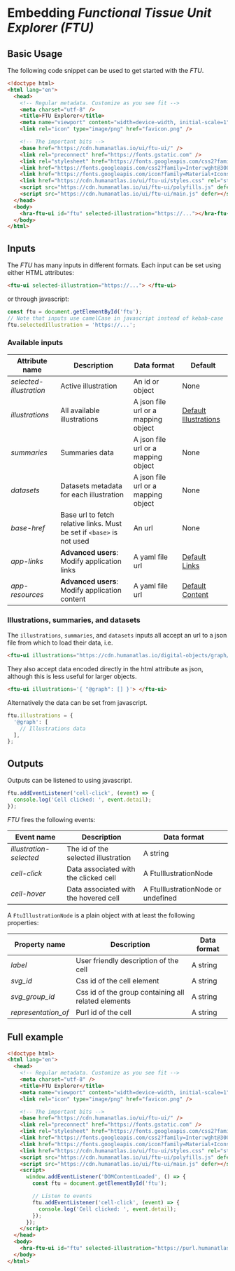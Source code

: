 # Embedding _Functional Tissue Unit Explorer (FTU)_

## Basic Usage

The following code snippet can be used to get started with the _FTU_.

```html
<!doctype html>
<html lang="en">
  <head>
    <!-- Regular metadata. Customize as you see fit -->
    <meta charset="utf-8" />
    <title>FTU Explorer</title>
    <meta name="viewport" content="width=device-width, initial-scale=1" />
    <link rel="icon" type="image/png" href="favicon.png" />

    <!-- The important bits -->
    <base href="https://cdn.humanatlas.io/ui/ftu-ui/" />
    <link rel="preconnect" href="https://fonts.gstatic.com" />
    <link rel="stylesheet" href="https://fonts.googleapis.com/css2?family=Material+Symbols+Outlined:opsz,wght,FILL,GRAD@20..48,100..700,0..1,-50..200" />
    <link href="https://fonts.googleapis.com/css2?family=Inter:wght@300;400;500&display=swap" rel="stylesheet" />
    <link href="https://fonts.googleapis.com/icon?family=Material+Icons" rel="stylesheet" />
    <link href="https://cdn.humanatlas.io/ui/ftu-ui/styles.css" rel="stylesheet" />
    <script src="https://cdn.humanatlas.io/ui/ftu-ui/polyfills.js" defer></script>
    <script src="https://cdn.humanatlas.io/ui/ftu-ui/main.js" defer></script>
  </head>
  <body>
    <hra-ftu-ui id="ftu" selected-illustration="https://..."></hra-ftu-ui>
  </body>
</html>
```

## Inputs

The _FTU_ has many inputs in different formats. Each input can be set using either HTML attributes:

```html
<ftu-ui selected-illustration="https://..."> </ftu-ui>
```

or through javascript:

```js
const ftu = document.getElementById('ftu');
// Note that inputs use camelCase in javascript instead of kebab-case
ftu.selectedIllustration = 'https://...';
```

### Available inputs

| Attribute name          | Description                                                           | Data format                         | Default                                                                                                                                 |
| ----------------------- | --------------------------------------------------------------------- | ----------------------------------- | --------------------------------------------------------------------------------------------------------------------------------------- |
| _selected-illustration_ | Active illustration                                                   | An id or object                     | None                                                                                                                                    |
| _illustrations_         | All available illustrations                                           | A json file url or a mapping object | [Default Illustrations](https://cdn.humanatlas.io/digital-objects/graph/2d-ftu-illustrations/latest/assets/2d-ftu-illustrations.jsonld) |
| _summaries_             | Summaries data                                                        | A json file url or a mapping object | None                                                                                                                                    |
| _datasets_              | Datasets metadata for each illustration                               | A json file url or a mapping object | None                                                                                                                                    |
| _base-href_             | Base url to fetch relative links. Must be set if `<base>` is not used | An url                              | None                                                                                                                                    |
| _app-links_             | **Advanced users**: Modify application links                          | A yaml file url                     | [Default Links](./src/assets/links.yml)                                                                                                 |
| _app-resources_         | **Advanced users**: Modify application content                        | A yaml file url                     | [Default Content](./src/assets/resources.yml)                                                                                           |

### Illustrations, summaries, and datasets

The `illustrations`, `summaries`, and `datasets` inputs all accept an url to a json file from which to load their data, i.e.

```html
<ftu-ui illustrations="https://cdn.humanatlas.io/digital-objects/graph/2d-ftu-illustrations/latest/assets/2d-ftu-illustrations.jsonld"> </ftu-ui>
```

They also accept data encoded directly in the html attribute as json, although this is less useful for larger objects.

```html
<ftu-ui illustrations='{ "@graph": [] }'> </ftu-ui>
```

Alternatively the data can be set from javascript.

```js
ftu.illustrations = {
  '@graph': [
    // Illustrations data
  ],
};
```

## Outputs

Outputs can be listened to using javascript.

```js
ftu.addEventListener('cell-click', (event) => {
  console.log('Cell clicked: ', event.detail);
});
```

_FTU_ fires the following events:

| Event name              | Description                           | Data format                        |
| ----------------------- | ------------------------------------- | ---------------------------------- |
| _illustration-selected_ | The id of the selected illustration   | A string                           |
| _cell-click_            | Data associated with the clicked cell | A FtuIllustrationNode              |
| _cell-hover_            | Data associated with the hovered cell | A FtuIllustrationNode or undefined |

A `FtuIllustrationNode` is a plain object with at least the following properties:

| Property name       | Description                                         | Data format |
| ------------------- | --------------------------------------------------- | ----------- |
| _label_             | User friendly description of the cell               | A string    |
| _svg_id_            | Css id of the cell element                          | A string    |
| _svg_group_id_      | Css id of the group containing all related elements | A string    |
| _representation_of_ | Purl id of the cell                                 | A string    |

## Full example

```html
<!doctype html>
<html lang="en">
  <head>
    <!-- Regular metadata. Customize as you see fit -->
    <meta charset="utf-8" />
    <title>FTU Explorer</title>
    <meta name="viewport" content="width=device-width, initial-scale=1" />
    <link rel="icon" type="image/png" href="favicon.png" />

    <!-- The important bits -->
    <base href="https://cdn.humanatlas.io/ui/ftu-ui/" />
    <link rel="preconnect" href="https://fonts.gstatic.com" />
    <link rel="stylesheet" href="https://fonts.googleapis.com/css2?family=Material+Symbols+Outlined:opsz,wght,FILL,GRAD@20..48,100..700,0..1,-50..200" />
    <link href="https://fonts.googleapis.com/css2?family=Inter:wght@300;400;500&display=swap" rel="stylesheet" />
    <link href="https://fonts.googleapis.com/icon?family=Material+Icons" rel="stylesheet" />
    <link href="https://cdn.humanatlas.io/ui/ftu-ui/styles.css" rel="stylesheet" />
    <script src="https://cdn.humanatlas.io/ui/ftu-ui/polyfills.js" defer></script>
    <script src="https://cdn.humanatlas.io/ui/ftu-ui/main.js" defer></script>
    <script>
      window.addEventListener('DOMContentLoaded', () => {
        const ftu = document.getElementById('ftu');

        // Listen to events
        ftu.addEventListener('cell-click', (event) => {
          console.log('Cell clicked: ', event.detail);
        });
      });
    </script>
  </head>
  <body>
    <hra-ftu-ui id="ftu" selected-illustration="https://purl.humanatlas.io/2d-ftu/kidney-ascending-thin-loop-of-henle"> </hra-ftu-ui>
  </body>
</html>
```
